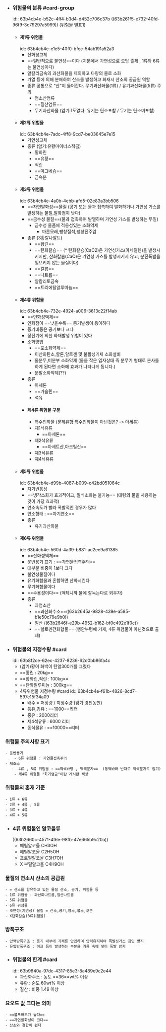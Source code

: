 - ### 위험물의 분류 #card-group
  id:: 63b4cb4e-b52c-4ff4-b3d4-d452c706c37b
  ((63b261f5-e732-40fd-96f9-3c79297a5999)) (위험물 별표1)
	- #### 제1류 위험물
	  id:: 63b4cb4e-e1e5-40f0-bfcc-54ab191a52a3
		- 산화성고체
		- ==일반적으로 불연성==이다 (지문에서 가연성으로 오답 출체 , 1류와 6류는 불연성이다)
		- 알칼리금속의 과산화물을 제외하고 다량의 물로 소화
		- 가열 등에 의해 분해하여 산소를 발생하고 화재시 산소의 공급원 역할
		- 종류
		  공통으로 "산"이 들어간다. 무기과산화물(1류) / 유기과산화물(5류) 주의
			- 염소산염류
			- ==질산염류==
			- 무기과산화물 (암기:1도없다. 유기는 탄소포함 / 무기는 탄소미포함)
	- #### 제2류 위험물
	  id:: 63b4cb4e-7adc-4ff8-9cd7-be03645e7e15
		- 가연성고체
		- 종류 (암기:유황마이너스적금)
			- 황화린
			- ==유황==
			- 적린
			- ==마그네슘==
			- 금속분
	- #### 제3류 위험물
	  id:: 63b4cb4e-4a0b-4ebb-afd5-02e83a3bb506
		- ==자연발화성==물질 (공기 또는 물과 접촉하여 발화하거나 가연성 가스를 발생하는 물질,발화점이 낮다)
		- ==금수성 물질==(물과 접촉하여 발열하며 가연성 가스를 발생하는 무질)
			- 금수성 물품에 적응성있는 소화약제
				- 마른모래,팽창질석,팽창진주암
		- 종류 (3황칼나알트)
			- ==황린==
			- ==탄화칼슘==  (* 탄화칼슘(CaC2)은 가연성가스(아세틸렌)을 발생시키지만, 산화칼슘(CaO)은 가연성 가스를 발생시키지 않고, 분진폭발을 일으키지 않는 물질이다)
			- ==칼륨==
			- ==나트륨==
			- 알칼리토금속
			- ==트리에틸알루미늄==
	- #### 제4류 위험물
	  id:: 63b4cb4e-732e-4924-a006-3613c22f14ab
		- ==인화성액체==
		- 인화점이 ==낮을수록== 증기발생이 용이하다
		- 증기비중은 공기보다 크다
		- 정전기에 의한 화재발생 위험이 있다
		- 소화방법
			- ==포소화약제==
			- 이산화탄소,할론,할로겐 및 불활성기체 소화설비
			- 물분무,미분부 소화약제 (물을 작은 입자상태 즉 분무기 형태로 분사를 하게 된다면 소화에 효과가 나타나게 됩니다.)
			- 분말소화약제(??)
		- 종류
			- 아세톤
			- ==가솔린==
			- 석유
		- #### 제4류 위험물 구분
			- 특수인화물 (문제유형:특수인화물이 아닌것은? -> 아세톤)
			- 제1석유류
				- ==아세톤==
			- 제2석유류
				- ==아세트산,아크릴산==
			- 제3석유류
			- 제4석유류
	- #### 제5류 위험물
	  id:: 63b4cb4e-d99b-4087-b009-c42bd051064c
		- 자기반응성
		- ==냉각소화가 효과적이고, 질식소화는 불가능== (대량의 물을 사용하는 것이 가장 효과적)
		- 연소속도가 빨라 폭발적인 경우가 많다
		- 연소형태 : ==자기연소==
		- 종류
			- 유기과산화물
	- #### 제6류 위험물
	  id:: 63b4cb4e-560d-4a39-b881-ac2ee9a61385
		- ==산화성액체==
		- 운반용기 표기 : ==가연물접촉주의==
		- 대부분 비중이 1보다 크다
		- 불연성물질이다
		- 유기화합물과 혼합하면 산화시킨다
		- 무기화합물이다
		- ==수용성이다== (액체니까 물에 잘녹는다로 외우자)
		- 종류
			- 과염소산
			- ==과산화수소==((63b2645a-9828-439e-a585-b1e50c79e9b0))
			- 질산 ((63b2646f-e29b-4952-b162-bf0c492e1f0c))
			- ==할로겐간화합물== (행안부령에 기재, 4류 위험물이 아닌것으로 출제)
- ### 위험물의 지정수량 #card
  id:: 63b8f2ce-62ec-4237-8236-62d0bb86fa4c
	- (암기)황이 화백이 탄알300개를 그렸다
	- ==황린 : 20kg==
	- ==황화린,적린 : 100kg==
	- ==탄화알루미늄 : 300kg==
	- 4류위험물 지정수량 #card
	  id:: 63b4cb4e-f61b-4826-8cd7-597e15f34a09
		- 배수 = 저장량 / 지정수량 (암기:경천동만)
		- 등유,경유 : ==1000==리터
		- 중유 : 2000리터
		- 제4석유류 : 6000 리터
		- 동식물유 : ==10000==리터
### 위험물 주의사항 표기
	- 운반용기
		- 6류 위험물 : 가연물접촉주의
	- 제조소
		- 4류 , 5류 위험물 : ==적색바탕 , 백색문자==  (통백바와 반대로 백색문자로 암기)
		- 제4류 위험물 "화기엄금"이란 게시판 색상
### 위험물의 혼재 기준
	- 1류 + 6류
	- 2류 + 4류 , 5류
	- 3류 + 4류
	- 4류 + 5류
- ### 4류 위험물인 알코올류
  ((63b2660c-4571-4f6e-98fb-47e665b9c20a))
	- 메틸알코올 CH3OH
	- 에틸알코올 C2H5OH
	- 프로필알코올 C3H7OH
	- X 부틸알코올 C4H9OH
### 물질의 연소시 산소의 공급원
	- = 산소를 함유하고 있는 물질 산소, 공기, 위험물 등
	- 1류 위험물 : 과산화나트륨,질산나트륨
	- 5류 위험물
	- 6류 위험물
	- 조연성(지연성) 물질 = 산소,공기,염소,불소,오존
	- X탄화칼슘(3류위험물)
### 방폭구조
	- 압력방폭구조 : 용기 내부에 기체를 압입하여 압력유지하여 폭발성가스 침입 방지
	- 유입방폭구조 : 아크 등이 발생하는 부분을 기름 속에 넣어 폭발 방지
- ### 위험물의 한계 #card
  id:: 63b9840a-97dc-4317-85e3-8a489e9c2e44
	- 과산화수소 : 농도 ==36==wt% 이상
	- 유황 : 순도 60wt% 이상
	- 질산 : 비중 1.49 이상
### 요오드 값 크다는 의미
	- ==불포화도가 높다==
	- ==자연발화성이 크다==
	- 산소와 결합이 쉽다